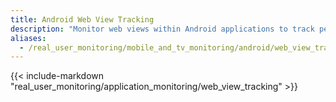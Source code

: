 ```yaml
---
title: Android Web View Tracking
description: "Monitor web views within Android applications to track performance and user interactions between native and web content."
aliases:
  - /real_user_monitoring/mobile_and_tv_monitoring/android/web_view_tracking
---
```


{{< include-markdown "real_user_monitoring/application_monitoring/web_view_tracking" >}}